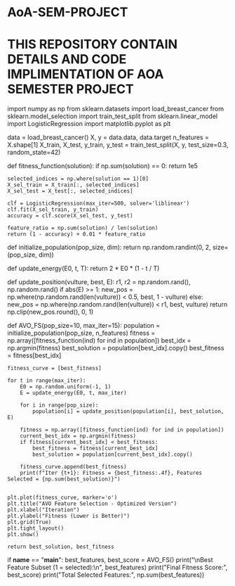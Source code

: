 # AoA-SEM-PROJECT
# THIS REPOSITORY CONTAIN DETAILS AND CODE IMPLIMENTATION OF AOA SEMESTER PROJECT

import numpy as np
from sklearn.datasets import load_breast_cancer
from sklearn.model_selection import train_test_split
from sklearn.linear_model import LogisticRegression
import matplotlib.pyplot as plt


data = load_breast_cancer()
X, y = data.data, data.target
n_features = X.shape[1]
X_train, X_test, y_train, y_test = train_test_split(X, y, test_size=0.3, random_state=42)


def fitness_function(solution):
    if np.sum(solution) == 0:
        return 1e5

    selected_indices = np.where(solution == 1)[0]
    X_sel_train = X_train[:, selected_indices]
    X_sel_test = X_test[:, selected_indices]

    clf = LogisticRegression(max_iter=500, solver='liblinear')
    clf.fit(X_sel_train, y_train)
    accuracy = clf.score(X_sel_test, y_test)

    feature_ratio = np.sum(solution) / len(solution)
    return (1 - accuracy) + 0.01 * feature_ratio


def initialize_population(pop_size, dim):
    return np.random.randint(0, 2, size=(pop_size, dim))

def update_energy(E0, t, T):
    return 2 * E0 * (1 - t / T)

def update_position(vulture, best, E):
    r1, r2 = np.random.rand(), np.random.rand()
    if abs(E) >= 1:
        new_pos = np.where(np.random.rand(len(vulture)) < 0.5, best, 1 - vulture)
    else:
        new_pos = np.where(np.random.rand(len(vulture)) < r1, best, vulture)
    return np.clip(new_pos.round(), 0, 1)


def AVO_FS(pop_size=10, max_iter=15):
    population = initialize_population(pop_size, n_features)
    fitness = np.array([fitness_function(ind) for ind in population])
    best_idx = np.argmin(fitness)
    best_solution = population[best_idx].copy()
    best_fitness = fitness[best_idx]

    fitness_curve = [best_fitness]

    for t in range(max_iter):
        E0 = np.random.uniform(-1, 1)
        E = update_energy(E0, t, max_iter)

        for i in range(pop_size):
            population[i] = update_position(population[i], best_solution, E)

        fitness = np.array([fitness_function(ind) for ind in population])
        current_best_idx = np.argmin(fitness)
        if fitness[current_best_idx] < best_fitness:
            best_fitness = fitness[current_best_idx]
            best_solution = population[current_best_idx].copy()

        fitness_curve.append(best_fitness)
        print(f"Iter {t+1}: Fitness = {best_fitness:.4f}, Features Selected = {np.sum(best_solution)}")

    
    plt.plot(fitness_curve, marker='o')
    plt.title("AVO Feature Selection - Optimized Version")
    plt.xlabel("Iteration")
    plt.ylabel("Fitness (Lower is Better)")
    plt.grid(True)
    plt.tight_layout()
    plt.show()

    return best_solution, best_fitness


if __name__ == "__main__":
    best_features, best_score = AVO_FS()
    print("\nBest Feature Subset (1 = selected):\n", best_features)
    print("Final Fitness Score:", best_score)
    print("Total Selected Features:", np.sum(best_features))

